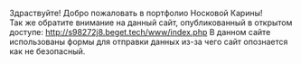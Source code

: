 Здраствуйте! Добро пожаловать в портфолио Носковой Карины!<br>
Так же обратите внимание на данный сайт, опубликованный в открытом доступе: http://s98272j8.beget.tech/www/index.php
В данном сайте использованы формы для отправки данных из-за чего сайт опознается как не безопасный.
